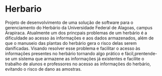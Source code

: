 # Herbario
Projeto de desenvolvimento de uma solução de software para o gerenciamento do Herbário da Universidade Federal de Alagoas, campus Arapiraca. 
Atualmente um dos princpais problemas de um herbário é a dificuldade ao acesso às informações e aos dados armazenados, além de que o manuseio das plantas do herbário gera o risco delas serem danificadas. Visando resolver esse problema e facilitar o acesso às informações presentes no herbário tornando algo prático e fácil,prentende-se um sistema que armazene as informações já existentes e facilite o trabalho de alunos e professores no acesso as informações do herbário, evitando o risco de dano as amostras.
